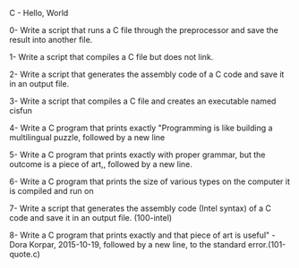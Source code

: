 C - Hello, World



0- Write a script that runs a C file through the preprocessor and save the result into another file.



1- Write a script that compiles a C file but does not link.



2- Write a script that generates the assembly code of a C code and save it in an output file.



3- Write a script that compiles a C file and creates an executable named cisfun



4- Write a C program that prints exactly "Programming is like building a multilingual puzzle, followed by a new line



5- Write a C program that prints exactly with proper grammar, but the outcome is a piece of art,, followed by a new line.



6- Write a C program that prints the size of various types on the computer it is compiled and run on



7- Write a script that generates the assembly code (Intel syntax) of a C code and save it in an output file. (100-intel)



8- Write a C program that prints exactly and that piece of art is useful" - Dora Korpar, 2015-10-19, followed by a new line, to the standard error.(101-quote.c)
